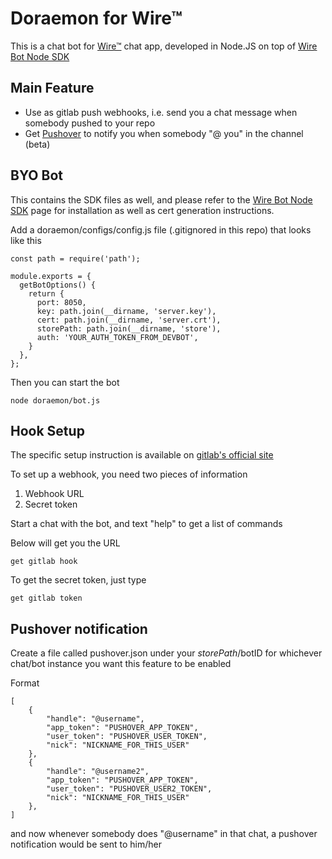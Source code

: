 # Doraemon for Wire™

This is a chat bot for [Wire™](https://wire.com) chat app, developed in Node.JS on top of [Wire Bot Node SDK](https://github.com/wireapp/bot-sdk-node)

## Main Feature
- Use as gitlab push webhooks, i.e. send you a chat message when somebody pushed to your repo
- Get [Pushover](https://pushover.net/) to notify you when somebody "@ you" in the channel (beta)

## BYO Bot
This contains the SDK files as well, and please refer to the [Wire Bot Node SDK](https://github.com/wireapp/bot-sdk-node) page for installation as well as cert generation instructions.

Add a doraemon/configs/config.js file (.gitignored in this repo) that looks like this

```
const path = require('path');

module.exports = {
  getBotOptions() {
    return {
      port: 8050,
      key: path.join(__dirname, 'server.key'),
      cert: path.join(__dirname, 'server.crt'),
      storePath: path.join(__dirname, 'store'),
      auth: 'YOUR_AUTH_TOKEN_FROM_DEVBOT',
    }
  },
};
```

Then you can start the bot
```
node doraemon/bot.js
```

## Hook Setup
The specific setup instruction is available on [gitlab's official site](https://docs.gitlab.com/ce/user/project/integrations/webhooks.html)

To set up a webhook, you need two pieces of information
1. Webhook URL
2. Secret token


Start a chat with the bot, and text "help" to get a list of commands

Below will get you the URL
```
get gitlab hook
```

To get the secret token, just type
```
get gitlab token
```

## Pushover notification
Create a file called pushover.json under your $storePath/$botID for whichever chat/bot instance you want this feature to be enabled

Format
```
[
	{
		"handle": "@username",
		"app_token": "PUSHOVER_APP_TOKEN",
		"user_token": "PUSHOVER_USER_TOKEN",
		"nick": "NICKNAME_FOR_THIS_USER"
	},
	{
		"handle": "@username2",
		"app_token": "PUSHOVER_APP_TOKEN",
		"user_token": "PUSHOVER_USER2_TOKEN",
		"nick": "NICKNAME_FOR_THIS_USER"
	},
]
```

and now whenever somebody does "@username" in that chat, a pushover notification would be sent to him/her




